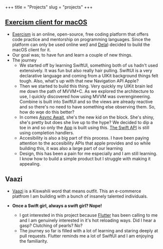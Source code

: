 +++
title = "Projects"
slug = "projects"
+++

## [Exercism client for macOS](https://github.com/apps-fab)
* [Exercism](https://exercism.org/dashboard) is an online, open-source, free coding platform that offers code practice and mentorship on programming languages. Since the platform can only be used online we(I and [Dela](https://github.com/savekirk)) decided to build the macOS client for it.
* Our goal was; to have fun and learn a couple of new things. 
* The journey 
    - We started off by learning SwiftUI, something both of us hadn't used extensively. It was fun but also really hair pulling. SwiftUI is a very declarative language and coming from a UIKit background things felt tough. Also, what's up with that new Navigation API Apple? 
    - Then we started to build this thing. Very quickly my UIKit brain led me down the path of MVVM+C. As we explored the architecture to use, I quickly discovered how using MVVM was overengineering. Combine is built into SwiftUI and so the views are already reactive and so there's no need to have something else observing them. So, how do wqe do this better? 
    - In comes [Async Await](https://docs.swift.org/swift-book/documentation/the-swift-programming-language/concurrency), she's the new kid on the block. She's shiny, she's pretty but does she live up to the hype? We decided to dip a toe in and so only the [App](https://github.com/apps-fab/exercism-app) is built using this.
    [The Swift API](https://github.com/apps-fab/ExercismSwift) is still using completion handlers. 
    - Accesibility is also a big part of this process. I have been paying attention to the accesibility APIs that apple provides and so while building this, it was also a large part of our learning 
    - Design, this has been a pain for me especially and I am still learning. I know how to build a simple product but I struggle with making it appealing. 


## Vaazi
* [Vaazi](https://github.com/vaazi) is a Kiswahili word that means outfit. This an e-commerce platfrom I am building with a bunch of insanely talented individuals. 

* **Once a Swift girl, always a swift girl? Nope!**
    *  I got interested in this project because [Flutter](https://flutter.dev/) has been calling to me and I am genuinely interested in it's hot reloading ways. Did I hear a gasp? Clutching of pearls? No?
    *  The journey so far is filled with a lot of learning and staring deeply at pull requests. Flutter reminds me a lot of SwiftUI and I am enjoying the familiarity.